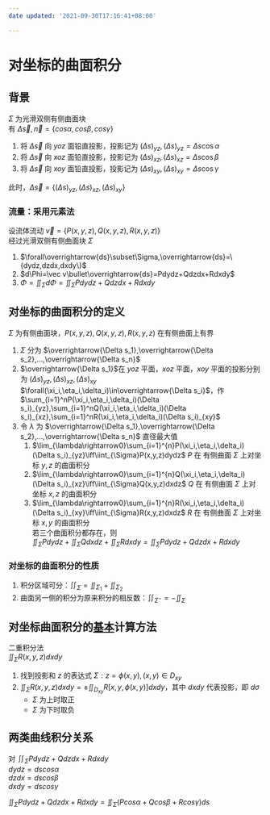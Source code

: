 ```yaml
---
date updated: '2021-09-30T17:16:41+08:00'

---
```


# 对坐标的曲面积分

## 背景

$\Sigma$ 为光滑双侧有侧曲面块\
有 $\Delta\vec s,\vec n=\{cos\alpha,cos\beta,cos\gamma\}$

1. 将 $\Delta\vec s$ 向 $yoz$ 面铅直投影，投影记为 $(\Delta s)_{yz},(\Delta s)_{yz}=\Delta s\cos\alpha$
2. 将 $\Delta\vec s$ 向 $xoz$ 面铅直投影，投影记为 $(\Delta s)_{xz},(\Delta s)_{xz}=\Delta s\cos\beta$
3. 将 $\Delta\vec s$ 向 $xoy$ 面铅直投影，投影记为 $(\Delta s)_{xy},(\Delta s)_{xy}=\Delta s\cos\gamma$

此时，$\Delta\vec s=\{(\Delta s)_{yz},(\Delta s)_{xz},(\Delta s)_{xy}\}$

### 流量：采用元素法

设流体流动 $\vec v=\{P(x,y,z),Q(x,y,z),R(x,y,z)\}$\
经过光滑双侧有侧曲面块 $\Sigma$

1. $\forall\overrightarrow{ds}\subset\Sigma,\overrightarrow{ds}=\{dydz,dzdx,dxdy\}$
2. $d\Phi=\vec v\bullet\overrightarrow{ds}=Pdydz+Qdzdx+Rdxdy$
3. $\Phi=\iint_{\Sigma}d\Phi=\iint_{\Sigma}Pdydz+Qdzdx+Rdxdy$

## 对坐标的曲面积分的定义
$\Sigma$ 为有侧曲面块，$P(x,y,z),Q(x,y,z),R(x,y,z)$ 在有侧曲面上有界
1. $\Sigma$ 分为 $\overrightarrow{\Delta  s_1},\overrightarrow{\Delta  s_2},...,\overrightarrow{\Delta  s_n}$
2. $\overrightarrow{\Delta  s_1}$在 $yoz$ 平面，$xoz$ 平面，$xoy$ 平面的投影分别为 $(\Delta s)_{yz},(\Delta s)_{xz},(\Delta s)_{xy}$\
$\forall(\xi_i,\eta_i,\delta_i)\in\overrightarrow{\Delta  s_i}$，作 $\sum_{i=1}^nP(\xi_i,\eta_i,\delta_i)(\Delta s_i)_{yz},\sum_{i=1}^nQ(\xi_i,\eta_i,\delta_i)(\Delta s_i)_{xz},\sum_{i=1}^nR(\xi_i,\eta_i,\delta_i)(\Delta s_i)_{xy}$
3. 令 $\lambda$ 为 $\overrightarrow{\Delta  s_1},\overrightarrow{\Delta  s_2},...,\overrightarrow{\Delta  s_n}$ 直径最大值
	1. $\lim_{\lambda\rightarrow0}\sum_{i=1}^{n}P(\xi_i,\eta_i,\delta_i)(\Delta s_i)_{yz}\iff\iint_{\Sigma}P(x,y,z)dydz$ $P$ 在 有侧曲面 $\Sigma$ 上对坐标 $y,z$ 的曲面积分
	2. $\lim_{\lambda\rightarrow0}\sum_{i=1}^{n}Q(\xi_i,\eta_i,\delta_i)(\Delta s_i)_{xz}\iff\iint_{\Sigma}Q(x,y,z)dxdz$ $Q$ 在 有侧曲面 $\Sigma$ 上对坐标 $x,z$ 的曲面积分
	3. $\lim_{\lambda\rightarrow0}\sum_{i=1}^{n}R(\xi_i,\eta_i,\delta_i)(\Delta s_i)_{xy}\iff\iint_{\Sigma}R(x,y,z)dxdz$ $R$ 在 有侧曲面 $\Sigma$ 上对坐标 $x,y$ 的曲面积分\
	若三个曲面积分都存在，则\
	$\iint_{\Sigma}Pdydz+\iint_{\Sigma}Qdxdz+\iint_{\Sigma}Rdxdy=\iint_{\Sigma}Pdydz+Qdzdx+Rdxdy$

### 对坐标的曲面积分的性质
1. 积分区域可分：$\iint_{\Sigma}=\iint_{\Sigma_1}+\iint_{\Sigma_2}$
2. 曲面另一侧的积分为原来积分的相反数：$\iint_{\Sigma^-}=-\iint_{\Sigma}$


## 对坐标曲面积分的<u>基本</u>计算方法
二重积分法\
$\iint_{\Sigma}R(x,y,z)dxdy$ 
1. 找到投影和 $z$ 的表达式 $\Sigma:z=\phi(x,y),(x,y)\in D_{xy}$
2. $\iint_{\Sigma}R(x,y,z)dxdy=\pm\iint_{D_{xy}}R[x,y,\phi(x,y)]dxdy$，其中 $dxdy$ 代表投影，即 $d\sigma$
	+ $\Sigma$ 为上时取正
	+ $\Sigma$ 为下时取负

## 两类曲线积分关系
对 $\iint_{\Sigma}Pdydz+Qdzdx+Rdxdy$\
$dydz=dscos\alpha$\
$dzdx=dscos\beta$\
$dxdy=dscos\gamma$

$\iint_{\Sigma}Pdydz+Qdzdx+Rdxdy=\iint_{\Sigma}(Pcos\alpha+Qcos\beta+Rcos\gamma)ds$